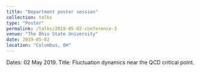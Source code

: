 ```yaml
---
title: "Department poster session"
collection: talks
type: "Poster"
permalink: /talks/2019-05-02-conference-3
venue: "The Ohio State University"
date: 2019-05-02
location: "Columbus, OH"
---
```


Dates: 02 May 2019.
Title: Fluctuation dynamics near the QCD critical point.
